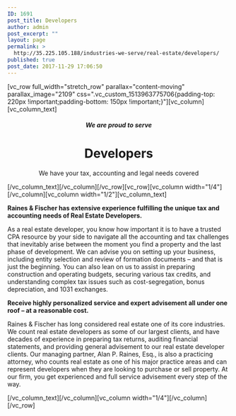 ```yaml
---
ID: 1691
post_title: Developers
author: admin
post_excerpt: ""
layout: page
permalink: >
  http://35.225.105.188/industries-we-serve/real-estate/developers/
published: true
post_date: 2017-11-29 17:06:50
---
```

[vc_row full_width="stretch_row" parallax="content-moving" parallax_image="2109" css=".vc_custom_1513963775706{padding-top: 220px !important;padding-bottom: 150px !important;}"][vc_column][vc_column_text]
<h5 style="text-align: center;">We are proud to serve</h5>
<h1 style="text-align: center;">Developers</h1>
<p style="text-align: center;">We have your tax, accounting and legal needs covered</p>
[/vc_column_text][/vc_column][/vc_row][vc_row][vc_column width="1/4"][/vc_column][vc_column width="1/2"][vc_column_text]
<p style="font-weight: 400;"><b><strong>Raines &amp; Fischer has extensive experience fulfilling the unique tax and accounting needs of Real Estate Developers.</strong></b></p>
<p style="font-weight: 400;">As a real estate developer, you know how important it is to have a trusted CPA resource by your side to navigate all the accounting and tax challenges that inevitably arise between the moment you find a property and the last phase of development. We can advise you on setting up your business, including entity selection and review of formation documents – and that is just the beginning. You can also lean on us to assist in preparing construction and operating budgets, securing various tax credits, and understanding complex tax issues such as cost-segregation, bonus depreciation, and 1031 exchanges.</p>
<b><strong>Receive highly personalized service and expert advisement all under one roof – at a reasonable cost.</strong></b>
<p style="font-weight: 400;">Raines &amp; Fischer has long considered real estate one of its core industries. We count real estate developers as some of our largest clients, and have decades of experience in preparing tax returns, auditing financial statements, and providing general advisement to our real estate developer clients. Our managing partner, Alan P. Raines, Esq., is also a practicing attorney, who counts real estate as one of his major practice areas and can represent developers when they are looking to purchase or sell property. At our firm, you get experienced and full service advisement every step of the way.</p>
[/vc_column_text][/vc_column][vc_column width="1/4"][/vc_column][/vc_row]